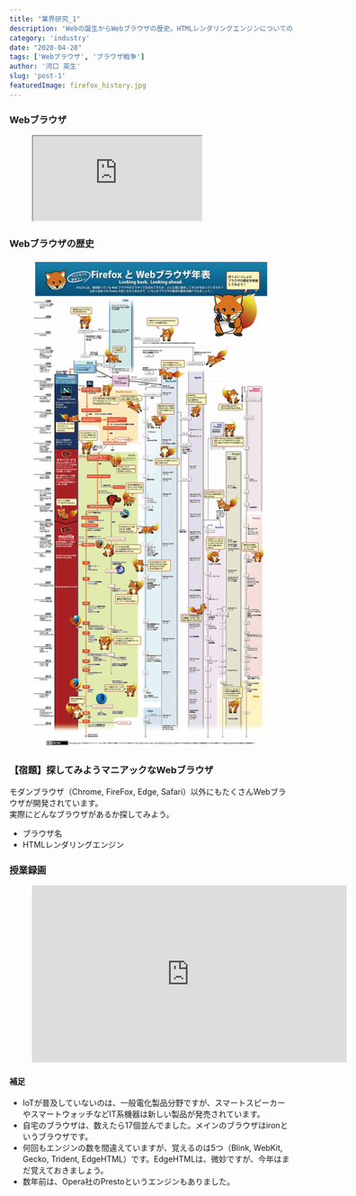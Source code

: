 ```yaml
---
title: "業界研究_1"
description: 'Webの誕生からWebブラウザの歴史。HTMLレンダリングエンジンについての解説をします。'
category: 'industry'
date: "2020-04-28"
tags: ['Webブラウザ', 'ブラウザ戦争']
author: '河口 英生'
slug: 'post-1'
featuredImage: firefox_history.jpg
---
```

<h3 class="title is-5" >Webブラウザ</h3>
<figure class="is-fullwidth">
  <iframe src="https://drive.google.com/file/d/1lSI1xBALvBINW1zCv6rpHLERIf1iVtr2/preview"></iframe>
</figure>
<h3 class="title is-5" >Webブラウザの歴史</h3>
<figure class="is-fullwidth">

[![Webブラウザの歴史](../../images/firefox_history.jpg)](http://www.notredame.ac.jp/~tyoshida/nclass/front.pdf)

</figure>



<h3 class="title is-5" >【宿題】探してみようマニアックなWebブラウザ</h3>
<p>モダンブラウザ（Chrome, FireFox, Edge, Safari）以外にもたくさんWebブラウザが開発されています。<br>
実際にどんなブラウザがあるか探してみよう。</p>

+ ブラウザ名
+ HTMLレンダリングエンジン

<h3 class="title is-5" >授業録画</h3>

<figure class="is-fullwidth">
<iframe width="560" height="315" src="https://www.youtube.com/embed/tPQKIWQ_K5Q" frameborder="0" allow="accelerometer; autoplay; encrypted-media; gyroscope; picture-in-picture" allowfullscreen></iframe>
</figure>

<h4 class="title is-6">補足</h4>

 + IoTが普及していないのは、一般電化製品分野ですが、スマートスピーカーやスマートウォッチなどIT系機器は新しい製品が発売されています。
 + 自宅のブラウザは、数えたら17個並んでました。メインのブラウザはironというブラウザです。
 + 何回もエンジンの数を間違えていますが、覚えるのは5つ（Blink, WebKit, Gecko, Trident, EdgeHTML）です。EdgeHTMLは、微妙ですが、今年はまだ覚えておきましょう。
 + 数年前は、Opera社のPrestoというエンジンもありました。
